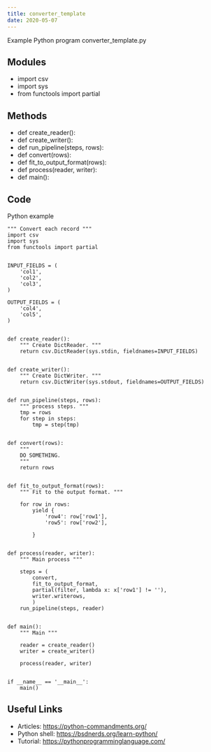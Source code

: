 ```yaml
---
title: converter_template
date: 2020-05-07
---
```

Example Python program converter_template.py

## Modules

* import csv
* import sys
* from functools import partial

## Methods

* def create_reader():
* def create_writer():
* def run_pipeline(steps, rows):
* def convert(rows):
* def fit_to_output_format(rows):
* def process(reader, writer):
* def main():

## Code

Python example

    """ Convert each record """
    import csv
    import sys
    from functools import partial
    
    
    INPUT_FIELDS = (
        'col1',
        'col2',
        'col3',
    )
    
    OUTPUT_FIELDS = (
        'col4',
        'col5',
    )
    
    
    def create_reader():
        """ Create DictReader. """
        return csv.DictReader(sys.stdin, fieldnames=INPUT_FIELDS)
    
    
    def create_writer():
        """ Create DictWriter. """
        return csv.DictWriter(sys.stdout, fieldnames=OUTPUT_FIELDS)
    
    
    def run_pipeline(steps, rows):
        """ process steps. """
        tmp = rows
        for step in steps:
            tmp = step(tmp)
    
    
    def convert(rows):
        """
        DO SOMETHING.
        """
        return rows
    
    
    def fit_to_output_format(rows):
        """ Fit to the output format. """
    
        for row in rows:
            yield {
                'row4': row['row1'],
                'row5': row['row2'],
    
            }
    
    
    def process(reader, writer):
        """ Main process """
    
        steps = (
            convert,
            fit_to_output_format,
            partial(filter, lambda x: x['row1'] != ''),
            writer.writerows,
            )
        run_pipeline(steps, reader)
    
    
    def main():
        """ Main """
    
        reader = create_reader()
        writer = create_writer()
    
        process(reader, writer)
    
    
    if __name__ == '__main__':
        main()
    

## Useful Links

- Articles: https://python-commandments.org/
- Python shell: https://bsdnerds.org/learn-python/
- Tutorial: https://pythonprogramminglanguage.com/
